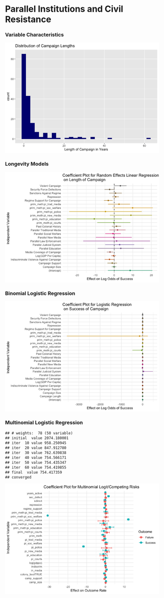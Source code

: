 Parallel Institutions and Civil Resistance
================

### Variable Characteristics

![](README_files/figure-gfm/unnamed-chunk-2-1.png)<!-- -->

### Longevity Models

![](README_files/figure-gfm/unnamed-chunk-3-1.png)<!-- -->

### Binomial Logistic Regression

![](README_files/figure-gfm/unnamed-chunk-4-1.png)<!-- -->

### Multinomial Logistic Regression

    ## # weights:  78 (50 variable)
    ## initial  value 2074.180001 
    ## iter  10 value 958.250945
    ## iter  20 value 847.912780
    ## iter  30 value 762.639838
    ## iter  40 value 754.566171
    ## iter  50 value 754.435347
    ## iter  60 value 754.419855
    ## final  value 754.417359 
    ## converged

![](README_files/figure-gfm/unnamed-chunk-5-1.png)<!-- -->

